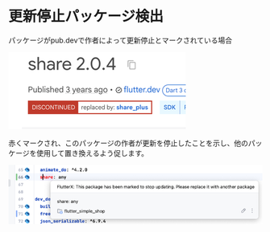 # 更新停止パッケージ検出


パッケージがpub.devで作者によって更新停止とマークされている場合


![image_18.png](../../assets/images/image_18.png)


赤くマークされ、このパッケージの作者が更新を停止したことを示し、他のパッケージを使用して置き換えるよう促します。


![image_19.png](../../assets/images/image_19.png)
